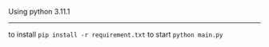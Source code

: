 Using python 3.11.1

---
to install ```pip install -r requirement.txt```
to start ```python main.py```